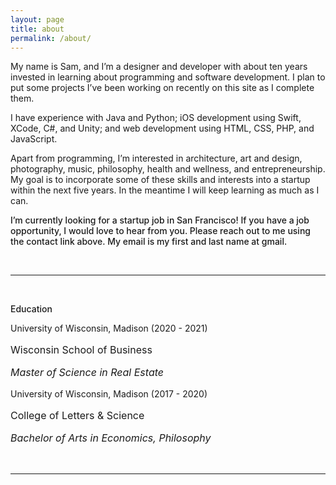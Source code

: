 ```yaml
---
layout: page
title: about
permalink: /about/
---
```


My name is Sam, and I’m a designer and developer with about ten years invested in learning about programming and software development. I plan to put some projects I’ve been working on recently on this site as I complete them.

I have experience with Java and Python; iOS development using Swift, XCode, C#, and Unity; and web development using HTML, CSS, PHP, and JavaScript.

Apart from programming, I’m interested in architecture, art and design, photography, music, philosophy, health and wellness, and entrepreneurship. My goal is to incorporate some of these skills and interests into a startup within the next five years. In the meantime I will keep learning as much as I can.

<p style="font-weight:500">I’m currently looking for a startup job in San Francisco! If you have a job opportunity, I would love to hear from you. Please reach out to me using the contact link above. My email is my first and last name at gmail.</p>

<br>

---

<br>

<p style="font-weight:500">Education</p>

<p>University of Wisconsin, Madison (2020 - 2021)</p>
<p style="font-size: 16px">Wisconsin School of Business</p>
<p style="font-size: 16px; font-style: italic">Master of Science in Real Estate</p>

<p>University of Wisconsin, Madison (2017 - 2020)</p>
<p style="font-size: 16px">College of Letters & Science</p>
<p style="font-size: 16px; font-style: italic">Bachelor of Arts in Economics, Philosophy</p>

<br>

---
